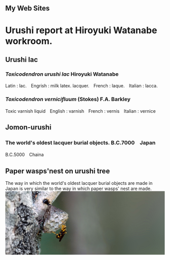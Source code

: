 ## My Web Sites 
# Urushi report at Hiroyuki Watanabe workroom.

## Urushi lac

### ***Toxicodendron urushi lac*** Hiroyuki Watanabe
Latin : lac.　Engrish : milk latex. lacquer.　French : laque.　Italian : lacca.

### ***Toxicodendron vernicifluum***  (Stokes) F.A. Barkley
Toxic varnish liquid　English : varnish　French : vernis　Italian : vernice

## Jomon-urushi

### The world's oldest lacquer burial objects.  B.C.7000　Japan　　
B.C.5000　Chaina

## Paper wasps'nest on urushi tree

The way in which the world's oldest lacquer burial objects are made in Japan is very similar to the way in which paper wasps' nest are made.
![paper wasp](images/top/paper-wasp.png)



